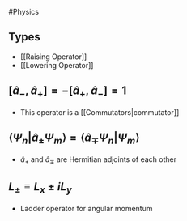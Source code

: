 #Physics 
## Types
* [[Raising Operator]]
* [[Lowering Operator]]
## $\displaystyle[\hat{a}_{-},\hat{a}_{+}]=-[\hat{a}_{+},\hat{a}_{-}]=1$
* This operator is a [[Commutators|commutator]]
## $\displaystyle {\left\langle{\Psi_{n}|\hat{a}_{\pm}\Psi_{m}}\right\rangle}={\left\langle{\hat{a}_{\mp}\Psi_{n}|\Psi_{m}}\right\rangle}$
* $\displaystyle \hat{a}_{\pm}$ and $\displaystyle \hat{a}_{\mp}$ are Hermitian adjoints of each other
## $\displaystyle L_{\pm }\equiv L_{x}\pm iL_{y}$
* Ladder operator for angular momentum